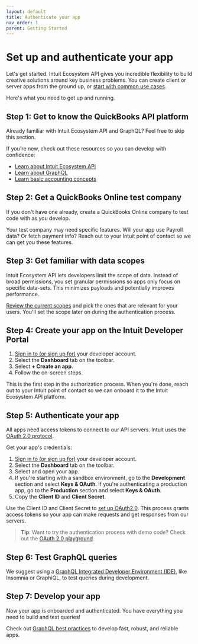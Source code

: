 ```yaml
---
layout: default
title: Authenticate your app
nav_order: 1
parent: Getting Started
---
```


# Set up and authenticate your app

Let's get started. Intuit Ecosystem API gives you incredible flexibility to build creative solutions around key business problems. You can create client or server apps from the ground up, or [start with common use cases](https://intuitdeveloper.github.io/intuit-api-docs/docs/use-cases/). 

Here's what you need to get up and running.

## Step 1: Get to know the QuickBooks API platform
Already familiar with Intuit Ecosystem API and GraphQL? Feel free to skip this section. 

If you're new, check out these resources so you can develop with confidence:

* [Learn about Intuit Ecosystem API](https://intuitdeveloper.github.io/intuit-api-docs/docs/faq/graphql-vs-rest/)
* [Learn about GraphQL](https://intuitdeveloper.github.io/intuit-api-docs/docs/graphql-concepts/)
* [Learn basic accounting concepts](https://developer.intuit.com/app/developer/qbo/docs/concepts)

## Step 2: Get a QuickBooks Online test company

If you don't have one already, create a QuickBooks Online company to test code with as you develop. 
 
Your test company may need specific features. Will your app use Payroll data? Or fetch payment info? Reach out to your Intuit point of contact so we can get you these features.

## Step 3: Get familiar with data scopes

Intuit Ecosystem API lets developers limit the scope of data. Instead of broad permissions, you set granular permissions so apps only focus on specific data-sets. This minimizes payloads and potentially improves performance. 
 
[Review the current scopes](https://intuitdeveloper.github.io/intuit-api-docs/docs/getting-started/scopes/) and pick the ones that are relevant for your users. You'll set the scope later on during the authentication process.

## Step 4: Create your app on the Intuit Developer Portal

1. [Sign in to (or sign up for)](https://developer.intuit.com/) your developer account.
2. Select the **Dashboard** tab on the toolbar. 
3. Select **+ Create an app**. 
4. Follow the on-screen steps. 

This is the first step in the authorization process. When you're done, reach out to your Intuit point of contact so we can onboard it to the Intuit Ecosystem API platform.

## Step 5: Authenticate your app
All apps need access tokens to connect to our API servers. Intuit uses the [OAuth 2.0 protocol](https://developer.intuit.com/app/developer/qbo/docs/develop/authentication-and-authorization/oauth-2.0). 

Get your app's credentials: 
1. [Sign in to (or sign up for)](https://developer.intuit.com/) your developer account.
2. Select the **Dashboard** tab on the toolbar.
3. Select and open your app. 
4. If you're starting with a sandbox environment, go to the **Development** section and select **Keys & OAuth**. If you're authenticating a production app, go to the **Production** section and select **Keys & OAuth**.
5. Copy the **Client ID** and **Client Secret**. 

Use the Client ID and Client Secret to [set up OAuth2.0](https://developer.intuit.com/app/developer/qbo/docs/develop/authentication-and-authorization/oauth-2.0). This process grants access tokens so your app can make requests and get responses from our servers.

> **Tip**: Want to try the authentication process with demo code? Check out the [OAuth 2.0 playground](https://developer.intuit.com/app/developer/qbo/docs/develop/authentication-and-authorization/oauth-2.0-playground).

## Step 6: Test GraphQL queries

We suggest using a [GraphQL Integrated Developer Environment (IDE)](https://intuitdeveloper.github.io/intuit-api-docs/docs/getting-started/graphql-ide/), like Insomnia or GraphiQL, to test queries during development.

## Step 7: Develop your app

Now your app is onboarded and authenticated. You have everything you need to build and test queries!

Check out [GraphQL best practices](https://intuitdeveloper.github.io/intuit-api-docs/docs/faq/best-practices/) to develop fast, robust, and reliable apps.